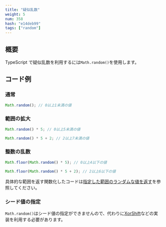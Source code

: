 ```yaml
---
title: "疑似乱数"
weight: 5
num: 358
hash: "e14deb99"
tags: ["random"]
---
```


## 概要

TypeScript で疑似乱数を利用するには`Math.random()`を使用します。

## コード例

### 通常

```typescript
Math.random(); // 0以上1未満の値
```

### 範囲の拡大

```typescript
Math.random() * 5; // 0以上5未満の値

Math.random() * 5 + 2; // 2以上7未満の値
```

### 整数の乱数

```typescript
Math.floor(Math.random() * 5); // 0以上4以下の値

Math.floor(Math.random() * 5 + 2); // 2以上6以下の値
```

具体的な範囲を返す関数化したコードは[指定した範囲のランダムな値を返す](/4ab85eb3/)を参照してください。

### シード値の指定

`Math.random()`はシード値の指定ができませんので、代わりに[XorShift](/5e2cb706/)などの実装を利用する必要があります。
